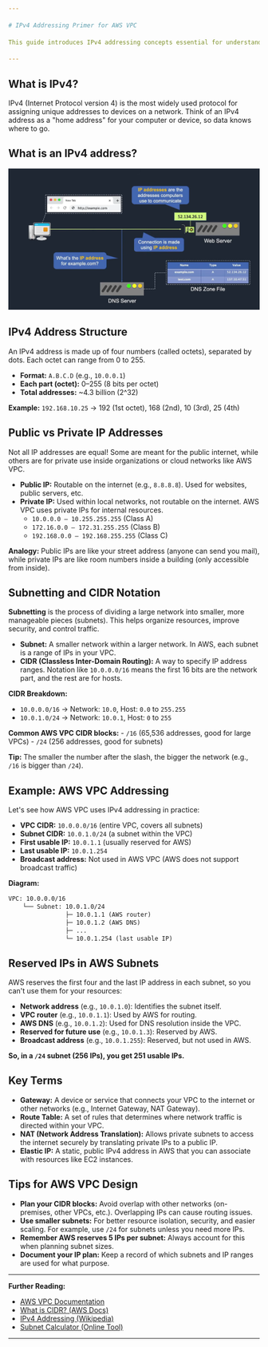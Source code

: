 ```yaml
---

# IPv4 Addressing Primer for AWS VPC

This guide introduces IPv4 addressing concepts essential for understanding and working with AWS Virtual Private Cloud (VPC). It is designed for beginners and covers all the basics you need to get started, with clear explanations and practical AWS examples.

---
```


## What is IPv4?
IPv4 (Internet Protocol version 4) is the most widely used protocol for assigning unique addresses to devices on a network. Think of an IPv4 address as a "home address" for your computer or device, so data knows where to go.

## What is an IPv4 address?

<img src = "Screenshot 2025-08-13 192022.png">

## IPv4 Address Structure
An IPv4 address is made up of four numbers (called octets), separated by dots. Each octet can range from 0 to 255.

- **Format:** `A.B.C.D` (e.g., `10.0.0.1`)
- **Each part (octet):** 0–255 (8 bits per octet)
- **Total addresses:** ~4.3 billion (2^32)

**Example:**
`192.168.10.25` → 192 (1st octet), 168 (2nd), 10 (3rd), 25 (4th)

## Public vs Private IP Addresses
Not all IP addresses are equal! Some are meant for the public internet, while others are for private use inside organizations or cloud networks like AWS VPC.

- **Public IP:** Routable on the internet (e.g., `8.8.8.8`). Used for websites, public servers, etc.
- **Private IP:** Used within local networks, not routable on the internet. AWS VPC uses private IPs for internal resources.
	- `10.0.0.0 – 10.255.255.255` (Class A)
	- `172.16.0.0 – 172.31.255.255` (Class B)
	- `192.168.0.0 – 192.168.255.255` (Class C)

**Analogy:**
Public IPs are like your street address (anyone can send you mail), while private IPs are like room numbers inside a building (only accessible from inside).

## Subnetting and CIDR Notation
**Subnetting** is the process of dividing a large network into smaller, more manageable pieces (subnets). This helps organize resources, improve security, and control traffic.

- **Subnet:** A smaller network within a larger network. In AWS, each subnet is a range of IPs in your VPC.
- **CIDR (Classless Inter-Domain Routing):** A way to specify IP address ranges. Notation like `10.0.0.0/16` means the first 16 bits are the network part, and the rest are for hosts.

**CIDR Breakdown:**
- `10.0.0.0/16` → Network: `10.0`, Host: `0.0` to `255.255`
- `10.0.1.0/24` → Network: `10.0.1`, Host: `0` to `255`

**Common AWS VPC CIDR blocks:**
	- `/16` (65,536 addresses, good for large VPCs)
	- `/24` (256 addresses, good for subnets)

**Tip:**
The smaller the number after the slash, the bigger the network (e.g., `/16` is bigger than `/24`).

## Example: AWS VPC Addressing
Let's see how AWS VPC uses IPv4 addressing in practice:

- **VPC CIDR:** `10.0.0.0/16` (entire VPC, covers all subnets)
- **Subnet CIDR:** `10.0.1.0/24` (a subnet within the VPC)
- **First usable IP:** `10.0.1.1` (usually reserved for AWS)
- **Last usable IP:** `10.0.1.254`
- **Broadcast address:** Not used in AWS VPC (AWS does not support broadcast traffic)

**Diagram:**
```
VPC: 10.0.0.0/16
	└── Subnet: 10.0.1.0/24
				├─ 10.0.1.1 (AWS router)
				├─ 10.0.1.2 (AWS DNS)
				├─ ...
				└─ 10.0.1.254 (last usable IP)
```

## Reserved IPs in AWS Subnets
AWS reserves the first four and the last IP address in each subnet, so you can't use them for your resources:

- **Network address** (e.g., `10.0.1.0`): Identifies the subnet itself.
- **VPC router** (e.g., `10.0.1.1`): Used by AWS for routing.
- **AWS DNS** (e.g., `10.0.1.2`): Used for DNS resolution inside the VPC.
- **Reserved for future use** (e.g., `10.0.1.3`): Reserved by AWS.
- **Broadcast address** (e.g., `10.0.1.255`): Reserved, but not used in AWS.

**So, in a `/24` subnet (256 IPs), you get 251 usable IPs.**

## Key Terms
- **Gateway:** A device or service that connects your VPC to the internet or other networks (e.g., Internet Gateway, NAT Gateway).
- **Route Table:** A set of rules that determines where network traffic is directed within your VPC.
- **NAT (Network Address Translation):** Allows private subnets to access the internet securely by translating private IPs to a public IP.
- **Elastic IP:** A static, public IPv4 address in AWS that you can associate with resources like EC2 instances.

## Tips for AWS VPC Design
- **Plan your CIDR blocks:** Avoid overlap with other networks (on-premises, other VPCs, etc.). Overlapping IPs can cause routing issues.
- **Use smaller subnets:** For better resource isolation, security, and easier scaling. For example, use `/24` for subnets unless you need more IPs.
- **Remember AWS reserves 5 IPs per subnet:** Always account for this when planning subnet sizes.
- **Document your IP plan:** Keep a record of which subnets and IP ranges are used for what purpose.

---

**Further Reading:**
- [AWS VPC Documentation](https://docs.aws.amazon.com/vpc/latest/userguide/VPC_Subnets.html)
- [What is CIDR? (AWS Docs)](https://docs.aws.amazon.com/vpc/latest/userguide/VPC_Subnets.html#VPC_Sizing)
- [IPv4 Addressing (Wikipedia)](https://en.wikipedia.org/wiki/IPv4)
- [Subnet Calculator (Online Tool)](https://www.subnet-calculator.com/)

---
